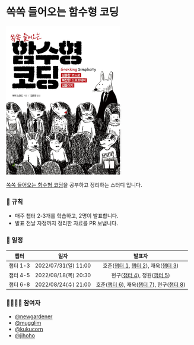 # 쏙쏙 들어오는 함수형 코딩

<img src="./asset/cover.jpg" height="400px">

[쏙쏙 들어오는 함수형 코딩](http://www.kyobobook.co.kr/product/detailViewKor.laf?ejkGb=KOR&mallGb=KOR&barcode=9791191600759&orderClick=LEa&Kc=#N)을 공부하고 정리하는 스터디 입니다.

### 📄 규칙

- 매주 챕터 2-3개를 학습하고, 2명이 발표합니다.
- 발표 전날 자정까지 정리한 자료를 PR 보냅니다.

### 📆 일정

| 챕터 | 일자 | 발표자 |
| :-: | :-: | :-: |
| 챕터 1-3 | 2022/07/31(일) 11:00 | 호준([챕터 1](/chapter/chapter1/README.md), [챕터 2](/chapter/chapter2/README.md)), 재욱([챕터 3](/chapter/chapter3/README.md)) |
| 챕터 4-5 | 2022/08/18(목) 20:30 | 현구([챕터 4](/chapter/chapter4/README.md)), 정원([챕터 5](./chapter/chapter5/README.md)) |
| 챕터 6-8 | 2022/08/24(수) 21:00 | 호준([챕터 6](/chapter/chapter6/README.md)), 재욱([챕터 7](./chapter/chapter7/README.md)), 현구([챕터 8](/chapter/chapter8/README.md)) |

### 👨‍👨‍👦‍👦 참여자

- [@newgardener](https://github.com/newgardener)
- [@mugglim](https://github.com/mugglim)
- [@kukucorn](https://github.com/kukucorn)
- [@jihoho](https://github.com/jihoho)
